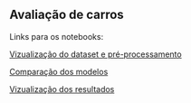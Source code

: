 ## Avaliação de carros

Links para os notebooks:

[Vizualização do dataset e pré-processamento](https://github.com/lucas-fpaiva/AnalisePred_I/blob/main/Projeto/car_eval/eda_car.ipynb)

[Comparação dos modelos](https://github.com/lucas-fpaiva/AnalisePred_I/blob/main/Projeto/car_eval/classifier_car.ipynb)

[Vizualização dos resultados](https://github.com/lucas-fpaiva/AnalisePred_I/blob/main/Projeto/car_eval/results_view.ipynb)
